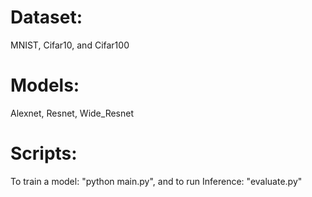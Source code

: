 
# Dataset:

  MNIST, Cifar10, and Cifar100

# Models:

  Alexnet, Resnet, Wide_Resnet

# Scripts:
 To train a model: "python main.py", and to run Inference: "evaluate.py"

